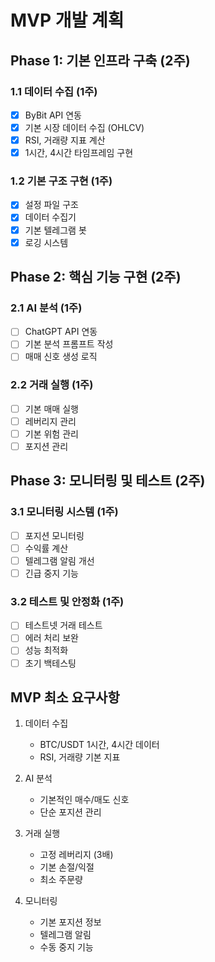# MVP 개발 계획

## Phase 1: 기본 인프라 구축 (2주)
### 1.1 데이터 수집 (1주)
- [x] ByBit API 연동
- [x] 기본 시장 데이터 수집 (OHLCV)
- [x] RSI, 거래량 지표 계산
- [x] 1시간, 4시간 타임프레임 구현

### 1.2 기본 구조 구현 (1주)
- [x] 설정 파일 구조
- [x] 데이터 수집기
- [x] 기본 텔레그램 봇
- [x] 로깅 시스템

## Phase 2: 핵심 기능 구현 (2주)
### 2.1 AI 분석 (1주)
- [ ] ChatGPT API 연동
- [ ] 기본 분석 프롬프트 작성
- [ ] 매매 신호 생성 로직

### 2.2 거래 실행 (1주)
- [ ] 기본 매매 실행
- [ ] 레버리지 관리
- [ ] 기본 위험 관리
- [ ] 포지션 관리

## Phase 3: 모니터링 및 테스트 (2주)
### 3.1 모니터링 시스템 (1주)
- [ ] 포지션 모니터링
- [ ] 수익률 계산
- [ ] 텔레그램 알림 개선
- [ ] 긴급 중지 기능

### 3.2 테스트 및 안정화 (1주)
- [ ] 테스트넷 거래 테스트
- [ ] 에러 처리 보완
- [ ] 성능 최적화
- [ ] 초기 백테스팅

## MVP 최소 요구사항
1. 데이터 수집
   - BTC/USDT 1시간, 4시간 데이터
   - RSI, 거래량 기본 지표

2. AI 분석
   - 기본적인 매수/매도 신호
   - 단순 포지션 관리

3. 거래 실행
   - 고정 레버리지 (3배)
   - 기본 손절/익절
   - 최소 주문량

4. 모니터링
   - 기본 포지션 정보
   - 텔레그램 알림
   - 수동 중지 기능 